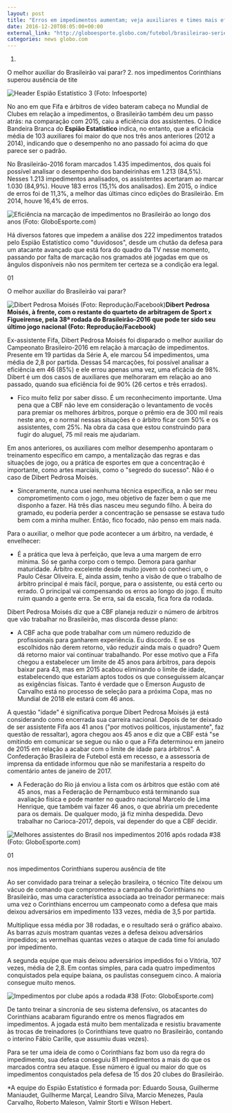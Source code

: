 ```yaml
---
layout: post
title: "Erros em impedimentos aumentam; veja auxiliares e times mais eficazes"
date: 2016-12-20T08:05:00+00:00
external_link: "http://globoesporte.globo.com/futebol/brasileirao-serie-a/noticia/2016/12/erros-em-impedimentos-aumentam-veja-auxiliares-e-times-mais-eficazes.html"
categories: news globo.com
---
```

1. 
O melhor auxiliar do Brasileirão vai parar?
2. 
nos impedimentos Corinthians superou ausência de tite

 ![Header Espião Estatístico 3 (Foto: Infoesporte)](http://s2.glbimg.com/k1TfjeY8ikkY_MHGQ-xKEcbthkU=/0x0:689x103/689x103/s.glbimg.com/es/ge/f/original/2014/05/01/header-espiao-estatistico-3.jpg "Header Espião Estatístico 3 (Foto: Infoesporte)")  

No ano em que Fifa e árbitros de vídeo bateram cabeça no Mundial de Clubes em relação a impedimentos, o Brasileirão também deu um passo atrás: na comparação com 2015, caiu a eficiência dos assistentes. O Índice Bandeira Branca do **Espião Estatístico** indica, no entanto, que a eficácia média de 103 auxiliares foi maior do que nos três anos anteriores (2012 a 2014), indicando que o desempenho no ano passado foi acima do que parece ser o padrão.

No Brasileirão-2016 foram marcados 1.435 impedimentos, dos quais foi possível analisar o desempenho dos bandeirinhas em 1.213 (84,5%). Nesses 1.213 impedimentos analisados, os assistentes acertaram ao marcar 1.030 (84,9%). Houve 183 erros (15,1% dos analisados). Em 2015, o índice de erros foi de 11,3%, a melhor das últimas cinco edições do Brasileirão. Em 2014, houve 16,4% de erros.

 ![Eficiência na marcação de impedimentos no Brasileirão ao longo dos anos (Foto: GloboEsporte.com)](http://s2.glbimg.com/Hx_UDhJXfr_EIXERYDpFI39KGNA=/0x0:689x251/689x251/s.glbimg.com/es/ge/f/original/2016/12/16/tabela1.png "Eficiência na marcação de impedimentos no Brasileirão ao longo dos anos (Foto: GloboEsporte.com)")  

Há diversos fatores que impedem a análise dos 222 impedimentos tratados pelo Espião Estatístico como "duvidosos", desde um chutão da defesa para um atacante avançado que está fora do quadro da TV nesse momento, passando por falta de marcação nos gramados até jogadas em que os ângulos disponíveis não nos permitem ter certeza se a condição era legal.

01

O melhor auxiliar do Brasileirão vai parar?

 ![Dibert Pedrosa Moisés (Foto: Reprodução/Facebook)](http://s2.glbimg.com/mpW6UR8s-fvWsBp2HfG5IPzIpQg=/0x60:541x960/360x599/s.glbimg.com/es/ge/f/original/2016/12/16/dibert.jpg "Dibert Pedrosa Moisés (Foto: Reprodução/Facebook)")**Dibert Pedrosa Moisés, à frente, com o restante do quarteto de arbitragem de Sport&nbsp;x Figueirense, pela 38ª rodada do Brasileirão-2016 que pode ter sido seu último jogo nacional (Foto: Reprodução/Facebook)**

Ex-assistente Fifa, Dibert Pedrosa Moisés foi disparado o melhor auxiliar do Campeonato Brasileiro-2016 em relação à marcação de impedimentos. Presente em 19 partidas da Série A, ele marcou 54 impedimentos, uma média de 2,8 por partida. Dessas 54 marcações, foi possível analisar a eficiência em 46 (85%) e ele errou apenas uma vez, uma eficácia de 98%. Dibert é um dos casos de auxiliares que melhoraram em relação ao ano passado, quando sua eficiência foi de 90% (26 certos e três errados).

- Fico muito feliz por saber disso. É um reconhecimento importante. Uma pena que a CBF não leve em consideração o levantamento de vocês para premiar os melhores árbitros, porque o prêmio era de 300 mil reais neste ano, e o normal nessas situações é o árbitro ficar com 50% e os assistentes, com 25%. Na obra da casa que estou construindo para fugir do aluguel, 75 mil reais me ajudariam.&nbsp;

Em anos anteriores, os auxiliares com melhor desempenho apontaram o treinamento específico em campo, a mentalização das regras e das situações de jogo, ou a prática de esportes em que a concentração é importante, como artes marciais, como o "segredo do sucesso". Não é o caso de Dibert Pedrosa Moisés.

- Sinceramente, nunca usei nenhuma técnica específica, a não ser meu comprometimento com o jogo, meu objetivo de fazer bem o que me disponho a fazer. Há três dias nasceu meu segundo filho. À beira do gramado, eu poderia perder a concentração se pensasse se estava tudo bem com a minha mulher. Então, fico focado, não penso em mais nada.

Para o auxiliar, o melhor que pode acontecer a um árbitro, na verdade, é envelhecer:

- É a prática que leva à perfeição, que leva a uma margem de erro mínima. Só se ganha corpo com o tempo. Demora para ganhar maturidade. Árbitro excelente desde muito jovem só conheci um, o Paulo César Oliveira. E, ainda assim, tenho a visão de que o trabalho de árbitro principal é mais fácil, porque, para o assistente, ou está certo ou errado. O principal vai compensando os erros ao longo do jogo. É muito ruim quando a gente erra. Se erra, sai da escala, fica fora da rodada.

Dibert Pedrosa Moisés diz que a CBF planeja reduzir o número de árbitros que vão trabalhar no Brasileirão, mas discorda desse plano:

- A CBF acha que pode trabalhar com um número reduzido de profissionais para ganharem experiência. Eu discordo. E se os escolhidos não derem retorno, vão reduzir ainda mais o quadro? Quem dá retorno maior vai continuar trabalhando. Por esse motivo que a Fifa chegou a estabelecer um limite de 45 anos para árbitros, para depois baixar para 43, mas em 2015 acabou eliminando o limite de idade, estabelecendo que estariam aptos todos os que conseguissem alcançar as exigências físicas. Tanto é verdade que o Emerson Augusto de Carvalho está no processo de seleção para a próxima Copa, mas no Mundial de 2018 ele estará com 46 anos.

A questão "idade" é significativa porque Dibert Pedrosa Moisés já está considerando como encerrada sua carreira nacional. Depois de ter deixado de ser assistente Fifa aos 41 anos ("por motivos políticos, injustamente", faz questão de ressaltar), agora chegou aos 45 anos e diz que a CBF está "se omitindo em comunicar se segue ou não o que a Fifa determinou em janeiro de 2015 em relação a acabar com o limite de idade para árbitros". A Confederação Brasileira de Futebol está em recesso, e a assessoria de imprensa da entidade informou que não se manifestaria a respeito do comentário antes de janeiro de 2017.

- A Federação do Rio já enviou a lista com os árbitros que estão com até 45 anos, mas a Federação de Pernambuco está terminando sua avaliação física e pode manter no quadro nacional Marcelo de Lima Henrique, que também vai fazer 46 anos, o que abriria um precedente para os demais. De qualquer modo, já fiz minha despedida. Devo trabalhar no Carioca-2017, depois, vai depender do que a CBF decidir.

 ![Melhores assistentes do Brasil nos impedimentos 2016 após rodada #38 (Foto: GloboEsporte.com)](http://s2.glbimg.com/wcY0dp9OwMgD3ZqN-f-r-lD2Gas=/0x0:688x869/688x869/s.glbimg.com/es/ge/f/original/2016/12/16/indice_bandeira_branca_2016_final.png "Melhores assistentes do Brasil nos impedimentos 2016 após rodada #38 (Foto: GloboEsporte.com)")  

01

nos impedimentos Corinthians superou ausência de tite

Ao ser convidado para treinar a seleção brasileira, o técnico Tite deixou um vácuo de comando que comprometeu a campanha do Corinthians no Brasileirão, mas uma característica associada ao treinador permanece: mais uma vez o Corinthians encerrou um campeonato como a defesa que mais deixou adversários em impedimento 133 vezes, média de 3,5 por partida.

Multiplique essa média por 38 rodadas, e o resultado será o gráfico abaixo. As barras azuis mostram quantas vezes a defesa deixou adversários impedidos; as vermelhas quantas vezes o ataque de cada time foi anulado por impedimento.

A segunda equipe que mais deixou adversários impedidos foi o Vitória, 107 vezes, média de 2,8. Em contas simples, para cada quatro impedimentos conquistados pela equipe baiana, os paulistas conseguem cinco. A maioria consegue muito menos.

 ![Impedimentos por clube após a rodada #38 (Foto: GloboEsporte.com)](http://s2.glbimg.com/SuqsKx5D7642vmynEais8FptSOQ=/0x0:681x416/681x416/s.glbimg.com/es/ge/f/original/2016/12/19/impedimentos_por_clube_brasileirao_2016_apos_rodada_38.png "Impedimentos por clube após a rodada #38 (Foto: GloboEsporte.com)")  

De tanto treinar a sincronia de seu sistema defensivo, os atacantes do Corinthians acabaram figurando entre os menos flagrados em impedimentos. A jogada está muito bem mentalizada e resistiu bravamente às trocas de treinadores (o Corinthians teve quatro no Brasileirão, contando o interino Fábio Carille, que assumiu duas vezes).

Para se ter uma ideia de como o Corinthians faz bom uso da regra do impedimento, sua defesa conseguiu 81 impedimentos a mais do que os marcados contra seu ataque. Esse número é igual ou maior do que os impedimentos conquistados pela defesa de 15 dos 20 clubes do Brasileirão.

\*A equipe do Espião Estatístico é formada por: Eduardo Sousa, Guilherme Maniaudet, Guilherme Marçal, Leandro Silva, Marcio Menezes, Paula Carvalho, Roberto Maleson, Valmir Storti e Wilson Hebert.

